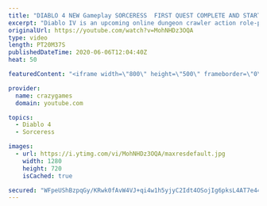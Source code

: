 ```yaml
---
title: "DIABLO 4 NEW Gameplay SORCERESS  FIRST QUEST COMPLETE AND START NEXT  CALL OF THE DEEP"
excerpt: "Diablo IV is an upcoming online dungeon crawler action role-playing game developed by Blizzard Entertainment, the fourth title in the Diablo series. The game ..."
originalUrl: https://youtube.com/watch?v=MohNHDz3OQA
type: video
length: PT20M37S
publishedDateTime: 2020-06-06T12:04:40Z
heat: 50

featuredContent: "<iframe width=\"800\" height=\"500\" frameborder=\"0\" src=\"https://www.youtube.com/embed/MohNHDz3OQA\" allow=\"accelerometer; autoplay; encrypted-media; gyroscope; picture-in-picture\" allowfullscreen></iframe>"

provider:
  name: crazygames
  domain: youtube.com

topics:
  - Diablo 4
  - Sorceress

images:
  - url: https://i.ytimg.com/vi/MohNHDz3OQA/maxresdefault.jpg
    width: 1280
    height: 720
    isCached: true

secured: "WFpeUShBzpqGy/KRwk0fAvW4VJ+qi4w1h5yjyC2Idt4OSojIg6pksL4AT7e44CUQtcpL3A5ZGbqHcYHsk2i7v053G+HX1V1HoJssMnJlilkLjJ76OsCAdaw8IBhaZ9ykCMlFwvir+mmedVSw16NmZxhylYzcL+Nre4L4Hl0aoWninj2Yybwfy+LkXbhX80x8iLMFUHZxS9xQXuEPrUIX8fsvkO72lFGk7xJvOR9ZZFfRxhWxqoRrVk/EMxsMXyj3f7CVbrnRLUIL7jgbe5VQPLuUM6OoIIq96Ry25CoKg7Yny1ubKBP1i/PnWXFeTL1rxh8K8UXaBDClLHEIUPzT6E3fLHttvXh58u13kMzI0Mjdj58MMVb6xDh9rHR0o6WmwwR/HIDtLLQfb1L1FujlkMVwHmnDne6BmH4Sv4uWTjk=;qEUKQiKhRPLo47Aq7gJ4hQ=="
---
```


